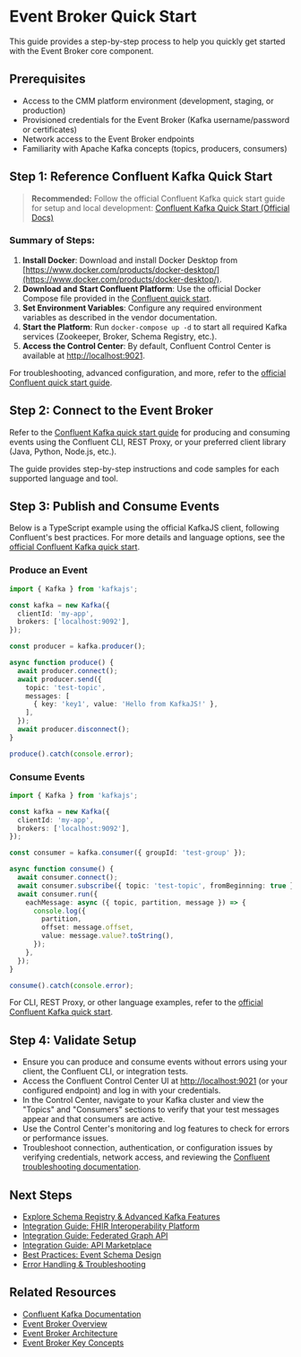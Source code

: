 # Event Broker Quick Start

This guide provides a step-by-step process to help you quickly get started with the Event Broker core component.

## Prerequisites
- Access to the CMM platform environment (development, staging, or production)
- Provisioned credentials for the Event Broker (Kafka username/password or certificates)
- Network access to the Event Broker endpoints
- Familiarity with Apache Kafka concepts (topics, producers, consumers)


## Step 1: Reference Confluent Kafka Quick Start

> **Recommended:** Follow the official Confluent Kafka quick start guide for setup and local development: [Confluent Kafka Quick Start (Official Docs)](https://docs.confluent.io/platform/current/quickstart/ce-docker-quickstart.html)

### Summary of Steps:
1. **Install Docker**: Download and install Docker Desktop from [https://www.docker.com/products/docker-desktop/](https://www.docker.com/products/docker-desktop/).
2. **Download and Start Confluent Platform**: Use the official Docker Compose file provided in the [Confluent quick start](https://docs.confluent.io/platform/current/quickstart/ce-docker-quickstart.html#step-1-download-and-start-cp).
3. **Set Environment Variables**: Configure any required environment variables as described in the vendor documentation.
4. **Start the Platform**: Run `docker-compose up -d` to start all required Kafka services (Zookeeper, Broker, Schema Registry, etc.).
5. **Access the Control Center**: By default, Confluent Control Center is available at [http://localhost:9021](http://localhost:9021).

For troubleshooting, advanced configuration, and more, refer to the [official Confluent quick start guide](https://docs.confluent.io/platform/current/quickstart/ce-docker-quickstart.html).
## Step 2: Connect to the Event Broker

Refer to the [Confluent Kafka quick start guide](https://docs.confluent.io/platform/current/quickstart/ce-docker-quickstart.html#step-3-produce-and-consume-events) for producing and consuming events using the Confluent CLI, REST Proxy, or your preferred client library (Java, Python, Node.js, etc.).

The guide provides step-by-step instructions and code samples for each supported language and tool.
## Step 3: Publish and Consume Events

Below is a TypeScript example using the official KafkaJS client, following Confluent's best practices. For more details and language options, see the [official Confluent Kafka quick start](https://docs.confluent.io/platform/current/quickstart/ce-docker-quickstart.html#step-3-produce-and-consume-events).

### Produce an Event
```typescript
import { Kafka } from 'kafkajs';

const kafka = new Kafka({
  clientId: 'my-app',
  brokers: ['localhost:9092'],
});

const producer = kafka.producer();

async function produce() {
  await producer.connect();
  await producer.send({
    topic: 'test-topic',
    messages: [
      { key: 'key1', value: 'Hello from KafkaJS!' },
    ],
  });
  await producer.disconnect();
}

produce().catch(console.error);
```

### Consume Events
```typescript
import { Kafka } from 'kafkajs';

const kafka = new Kafka({
  clientId: 'my-app',
  brokers: ['localhost:9092'],
});

const consumer = kafka.consumer({ groupId: 'test-group' });

async function consume() {
  await consumer.connect();
  await consumer.subscribe({ topic: 'test-topic', fromBeginning: true });
  await consumer.run({
    eachMessage: async ({ topic, partition, message }) => {
      console.log({
        partition,
        offset: message.offset,
        value: message.value?.toString(),
      });
    },
  });
}

consume().catch(console.error);
```

For CLI, REST Proxy, or other language examples, refer to the [official Confluent Kafka quick start](https://docs.confluent.io/platform/current/quickstart/ce-docker-quickstart.html#step-3-produce-and-consume-events).
## Step 4: Validate Setup
- Ensure you can produce and consume events without errors using your client, the Confluent CLI, or integration tests.
- Access the Confluent Control Center UI at [http://localhost:9021](http://localhost:9021) (or your configured endpoint) and log in with your credentials.
- In the Control Center, navigate to your Kafka cluster and view the "Topics" and "Consumers" sections to verify that your test messages appear and that consumers are active.
- Use the Control Center's monitoring and log features to check for errors or performance issues.
- Troubleshoot connection, authentication, or configuration issues by verifying credentials, network access, and reviewing the [Confluent troubleshooting documentation](https://docs.confluent.io/platform/current/kafka/multi-node.html#troubleshooting).

## Next Steps
- [Explore Schema Registry & Advanced Kafka Features](../03-advanced-topics/schema-registry.md)
- [Integration Guide: FHIR Interoperability Platform](../../fhir-interoperability-platform/01-getting-started/quick-start.md)
- [Integration Guide: Federated Graph API](../../federated-graph-api/01-getting-started/quick-start.md)
- [Integration Guide: API Marketplace](../../api-marketplace/01-getting-started/quick-start.md)
- [Best Practices: Event Schema Design](../03-advanced-topics/event-schema-design.md)
- [Error Handling & Troubleshooting](../03-advanced-topics/error-handling.md)

## Related Resources
- [Confluent Kafka Documentation](https://docs.confluent.io/platform/current/clients/index.html)
- [Event Broker Overview](./overview.md)
- [Event Broker Architecture](./architecture.md)
- [Event Broker Key Concepts](./key-concepts.md)
